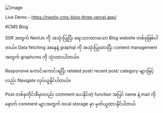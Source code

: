 ![image](https://user-images.githubusercontent.com/50990639/178902021-4c23c0be-fbb5-44fc-89a0-89f657373b1e.png)

Live Demo – https://nextjs-cms-blog-three.vercel.app/


#CMS Blog 

SSR အတွက် NextJs ကို အသုံးပြုပြီး ‌ရေးသားထားသော Blog website တစ်ခုဖြစ်ပါတယ်။ Data fetching အနေနဲ့ graphql ကို အသုံးပြုထားပြီး content management အတွက် graphcms ကို သုံးထားပါတယ်။

Responsive ကောင်းကောင်းရပြီး related post/ recent post/ category များဖြင့်လည်း Navigate လုပ်ယူနိုင်ပါတယ်။

Post တစ်ခုတိုင်းစီမှာလည်း comment ပေးနိုင်တဲ့ function အပြင် name နဲ့ mail ကို ‌နောက် comment များအတွက် local storage မှာ မှတ်ယူထားနိုင်ပါတယ်
